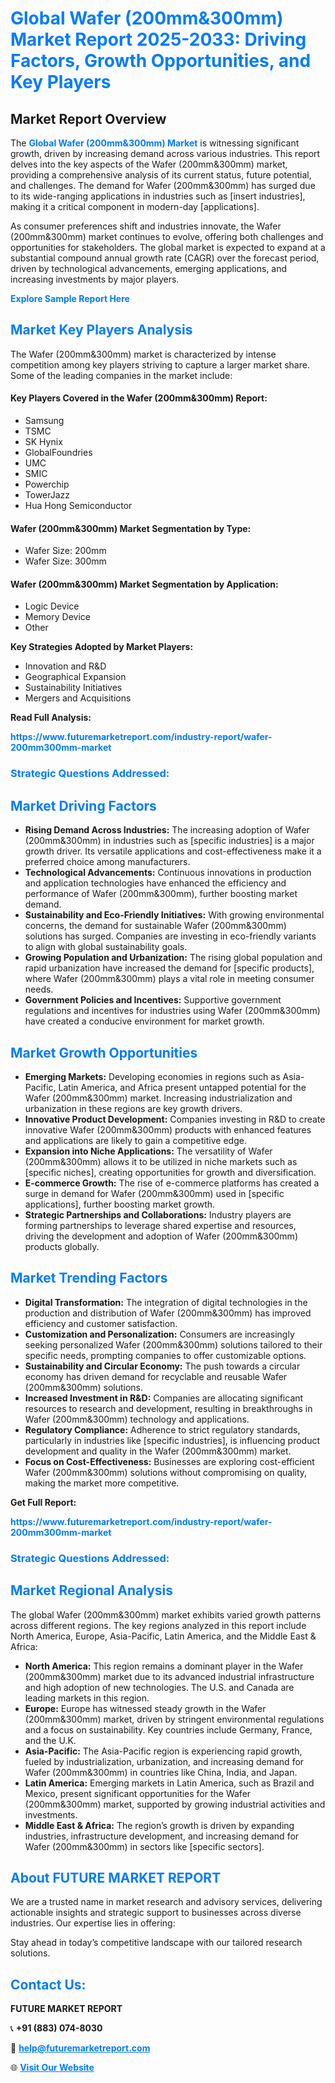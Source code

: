 <h1 style="color: #007BFF;">Global Wafer (200mm&300mm) Market Report 2025-2033: Driving Factors, Growth Opportunities, and Key Players</h1>

<section id="overview">
<h2>Market Report Overview</h2>
<p>The <a href="https://www.futuremarketreport.com/industry-report/wafer-200mm300mm-market" style="color: #007BFF; text-decoration: none;"><strong>Global Wafer (200mm&300mm) Market</strong></a> is witnessing significant growth, driven by increasing demand across various industries. This report delves into the key aspects of the Wafer (200mm&300mm) market, providing a comprehensive analysis of its current status, future potential, and challenges. The demand for Wafer (200mm&300mm) has surged due to its wide-ranging applications in industries such as [insert industries], making it a critical component in modern-day [applications].</p>
<p>As consumer preferences shift and industries innovate, the Wafer (200mm&300mm) market continues to evolve, offering both challenges and opportunities for stakeholders. The global market is expected to expand at a substantial compound annual growth rate (CAGR) over the forecast period, driven by technological advancements, emerging applications, and increasing investments by major players.</p>
</section>

<section id="overview">
<p><a href="https://www.futuremarketreport.com/request-sample/reportId=59205" style="color: #007BFF; text-decoration: none;"><strong>Explore Sample Report Here</strong></a></p>
</section>

<section id="key-players">
<h2 style="color: #007BFF;">Market Key Players Analysis</h2>
<p>The Wafer (200mm&300mm) market is characterized by intense competition among key players striving to capture a larger market share. Some of the leading companies in the market include:</p>
<h4>Key Players Covered in the Wafer (200mm&300mm) Report:</h4>
<ul><li>Samsung</li><li>TSMC</li><li>SK Hynix</li><li>GlobalFoundries</li><li>UMC</li><li>SMIC</li><li>Powerchip</li><li>TowerJazz</li><li>Hua Hong Semiconductor</li></ul>
<h4>Wafer (200mm&300mm) Market Segmentation by Type:</h4>
<ul><li>Wafer Size: 200mm</li><li>Wafer Size: 300mm</li></ul>

<h4>Wafer (200mm&300mm) Market Segmentation by Application:</h4>
<ul><li>Logic Device</li><li>Memory Device</li><li>Other</li></ul>
<p><strong>Key Strategies Adopted by Market Players:</strong></p>
<ul>
<li>Innovation and R&D</li>
<li>Geographical Expansion</li>
<li>Sustainability Initiatives</li>
<li>Mergers and Acquisitions</li>
</ul>
</section>

<section>
<p><strong>Read Full Analysis: </strong></p><a href="https://www.futuremarketreport.com/industry-report/wafer-200mm300mm-market" style="color: #007BFF; text-decoration: none;"><strong>https://www.futuremarketreport.com/industry-report/wafer-200mm300mm-market</strong></a>
<h3 style="color: #007BFF;">Strategic Questions Addressed:</h3>
</section>

<section id="driving-factors">
<h2 style="color: #007BFF;">Market Driving Factors</h2>
<ul>
<li><strong>Rising Demand Across Industries:</strong> The increasing adoption of Wafer (200mm&300mm) in industries such as [specific industries] is a major growth driver. Its versatile applications and cost-effectiveness make it a preferred choice among manufacturers.</li>
<li><strong>Technological Advancements:</strong> Continuous innovations in production and application technologies have enhanced the efficiency and performance of Wafer (200mm&300mm), further boosting market demand.</li>
<li><strong>Sustainability and Eco-Friendly Initiatives:</strong> With growing environmental concerns, the demand for sustainable Wafer (200mm&300mm) solutions has surged. Companies are investing in eco-friendly variants to align with global sustainability goals.</li>
<li><strong>Growing Population and Urbanization:</strong> The rising global population and rapid urbanization have increased the demand for [specific products], where Wafer (200mm&300mm) plays a vital role in meeting consumer needs.</li>
<li><strong>Government Policies and Incentives:</strong> Supportive government regulations and incentives for industries using Wafer (200mm&300mm) have created a conducive environment for market growth.</li>
</ul>
</section>

<section id="growth-opportunities">
<h2 style="color: #007BFF;">Market Growth Opportunities</h2>
<ul>
<li><strong>Emerging Markets:</strong> Developing economies in regions such as Asia-Pacific, Latin America, and Africa present untapped potential for the Wafer (200mm&300mm) market. Increasing industrialization and urbanization in these regions are key growth drivers.</li>
<li><strong>Innovative Product Development:</strong> Companies investing in R&D to create innovative Wafer (200mm&300mm) products with enhanced features and applications are likely to gain a competitive edge.</li>
<li><strong>Expansion into Niche Applications:</strong> The versatility of Wafer (200mm&300mm) allows it to be utilized in niche markets such as [specific niches], creating opportunities for growth and diversification.</li>
<li><strong>E-commerce Growth:</strong> The rise of e-commerce platforms has created a surge in demand for Wafer (200mm&300mm) used in [specific applications], further boosting market growth.</li>
<li><strong>Strategic Partnerships and Collaborations:</strong> Industry players are forming partnerships to leverage shared expertise and resources, driving the development and adoption of Wafer (200mm&300mm) products globally.</li>
</ul>
</section>

<section id="trending-factors">
<h2 style="color: #007BFF;">Market Trending Factors</h2>
<ul>
<li><strong>Digital Transformation:</strong> The integration of digital technologies in the production and distribution of Wafer (200mm&300mm) has improved efficiency and customer satisfaction.</li>
<li><strong>Customization and Personalization:</strong> Consumers are increasingly seeking personalized Wafer (200mm&300mm) solutions tailored to their specific needs, prompting companies to offer customizable options.</li>
<li><strong>Sustainability and Circular Economy:</strong> The push towards a circular economy has driven demand for recyclable and reusable Wafer (200mm&300mm) solutions.</li>
<li><strong>Increased Investment in R&D:</strong> Companies are allocating significant resources to research and development, resulting in breakthroughs in Wafer (200mm&300mm) technology and applications.</li>
<li><strong>Regulatory Compliance:</strong> Adherence to strict regulatory standards, particularly in industries like [specific industries], is influencing product development and quality in the Wafer (200mm&300mm) market.</li>
<li><strong>Focus on Cost-Effectiveness:</strong> Businesses are exploring cost-efficient Wafer (200mm&300mm) solutions without compromising on quality, making the market more competitive.</li>
</ul>
</section>

<section>
<p><strong>Get Full Report: </strong></p><a href="https://www.futuremarketreport.com/industry-report/wafer-200mm300mm-market" style="color: #007BFF; text-decoration: none;"><strong>https://www.futuremarketreport.com/industry-report/wafer-200mm300mm-market</strong></a>
<h3 style="color: #007BFF;">Strategic Questions Addressed:</h3>
</section>


<section id="regional-analysis">
<h2 style="color: #007BFF;">Market Regional Analysis</h2>
<p>The global Wafer (200mm&300mm) market exhibits varied growth patterns across different regions. The key regions analyzed in this report include North America, Europe, Asia-Pacific, Latin America, and the Middle East & Africa:</p>
<ul>
<li><strong>North America:</strong> This region remains a dominant player in the Wafer (200mm&300mm) market due to its advanced industrial infrastructure and high adoption of new technologies. The U.S. and Canada are leading markets in this region.</li>
<li><strong>Europe:</strong> Europe has witnessed steady growth in the Wafer (200mm&300mm) market, driven by stringent environmental regulations and a focus on sustainability. Key countries include Germany, France, and the U.K.</li>
<li><strong>Asia-Pacific:</strong> The Asia-Pacific region is experiencing rapid growth, fueled by industrialization, urbanization, and increasing demand for Wafer (200mm&300mm) in countries like China, India, and Japan.</li>
<li><strong>Latin America:</strong> Emerging markets in Latin America, such as Brazil and Mexico, present significant opportunities for the Wafer (200mm&300mm) market, supported by growing industrial activities and investments.</li>
<li><strong>Middle East & Africa:</strong> The region’s growth is driven by expanding industries, infrastructure development, and increasing demand for Wafer (200mm&300mm) in sectors like [specific sectors].</li>
</ul>
</section>

<footer>
<h2 style="color: #007BFF;">About FUTURE MARKET REPORT</h2>
<p>We are a trusted name in market research and advisory services, delivering actionable insights and strategic support to businesses across diverse industries. Our expertise lies in offering:</p>

<p>Stay ahead in today’s competitive landscape with our tailored research solutions.</p>

<h2 style="color: #007BFF;">Contact Us:</h2>
<p><strong>FUTURE MARKET REPORT</strong></p>
<p>📞 <strong>+91 (883) 074-8030</strong></p>
<p>📧 <strong><a href="mailto:help@futuremarketreport.com" style="color: #007BFF;">help@futuremarketreport.com</a></strong></p>
<p>🌐 <strong><a href="https://www.futuremarketreport.com/" style="color: #007BFF;">Visit Our Website</a></strong></p>
</footer>